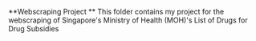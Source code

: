 **Webscraping Project **
This folder contains my project for the webscraping of Singapore's Ministry of Health (MOH)'s List of Drugs for Drug Subsidies
